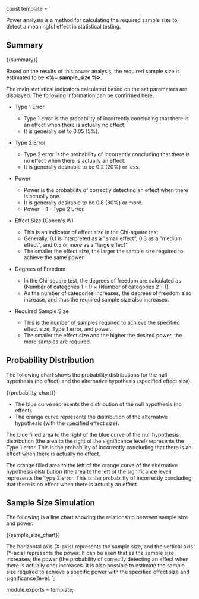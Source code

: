 const template = `

Power analysis is a method for calculating the required sample size to detect a meaningful effect in statistical testing.

## Summary

{{summary}}

Based on the results of this power analysis, the required sample size is estimated to be **<%= sample_size %>**.

The main statistical indicators calculated based on the set parameters are displayed. The following information can be confirmed here:

* Type 1 Error
  * Type 1 error is the probability of incorrectly concluding that there is an effect when there is actually no effect.
  * It is generally set to 0.05 (5%).

* Type 2 Error
  * Type 2 error is the probability of incorrectly concluding that there is no effect when there is actually an effect.
  * It is generally desirable to be 0.2 (20%) or less.

* Power
  * Power is the probability of correctly detecting an effect when there is actually one.
  * It is generally desirable to be 0.8 (80%) or more.
  * Power = 1 - Type 2 Error.

* Effect Size (Cohen's W)
  * This is an indicator of effect size in the Chi-square test.
  * Generally, 0.1 is interpreted as a "small effect", 0.3 as a "medium effect", and 0.5 or more as a "large effect".
  * The smaller the effect size, the larger the sample size required to achieve the same power.

* Degrees of Freedom
  * In the Chi-square test, the degrees of freedom are calculated as (Number of categories 1 - 1) × (Number of categories 2 - 1).
  * As the number of categories increases, the degrees of freedom also increase, and thus the required sample size also increases.

* Required Sample Size
  * This is the number of samples required to achieve the specified effect size, Type 1 error, and power.
  * The smaller the effect size and the higher the desired power, the more samples are required.

## Probability Distribution

The following chart shows the probability distributions for the null hypothesis (no effect) and the alternative hypothesis (specified effect size).

{{probability_chart}}

- The blue curve represents the distribution of the null hypothesis (no effect).
- The orange curve represents the distribution of the alternative hypothesis (with the specified effect size).

The blue filled area to the right of the blue curve of the null hypothesis distribution (the area to the right of the significance level) represents the Type 1 error. This is the probability of incorrectly concluding that there is an effect when there is actually no effect.

The orange filled area to the left of the orange curve of the alternative hypothesis distribution (the area to the left of the significance level) represents the Type 2 error. This is the probability of incorrectly concluding that there is no effect when there is actually an effect.


## Sample Size Simulation

The following is a line chart showing the relationship between sample size and power.

{{sample_size_chart}}

The horizontal axis (X-axis) represents the sample size, and the vertical axis (Y-axis) represents the power. It can be seen that as the sample size increases, the power (the probability of correctly detecting an effect when there is actually one) increases. It is also possible to estimate the sample size required to achieve a specific power with the specified effect size and significance level.
`;

module.exports = template;